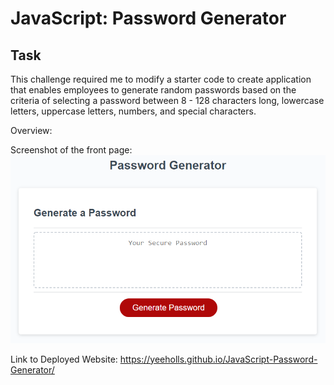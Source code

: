 # JavaScript: Password Generator

##  Task

This challenge required me to modify a starter code to create application that enables employees to generate random passwords based on the criteria of selecting a password between 8 - 128 characters long, lowercase letters, uppercase letters, numbers, and special characters.

Overview:

  Screenshot of the front page:
    ![Photo of the Front Page of Password Generator](./assets/images/03-javascript-homework-demo.png)

  Link to Deployed Website:
  https://yeeholls.github.io/JavaScript-Password-Generator/
  

  
